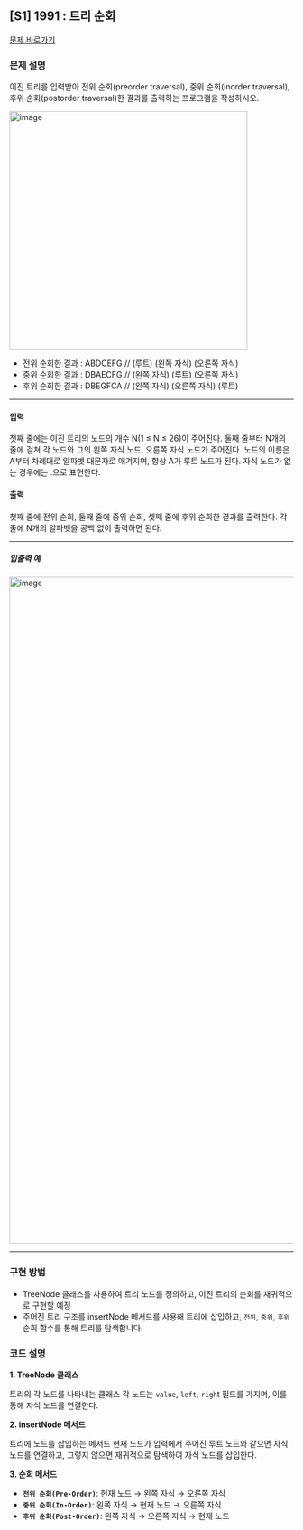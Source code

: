 ## [S1] 1991 : 트리 순회

[문제 바로가기](https://www.acmicpc.net/problem/1991)

### 문제 설명
이진 트리를 입력받아 전위 순회(preorder traversal), 중위 순회(inorder traversal), 후위 순회(postorder traversal)한 결과를 출력하는 프로그램을 작성하시오.

<img width="422" alt="image" src="https://github.com/user-attachments/assets/e1cce034-53c0-4e43-b214-e774f4ce8d4f">

- 전위 순회한 결과 : ABDCEFG // (루트) (왼쪽 자식) (오른쪽 자식)
- 중위 순회한 결과 : DBAECFG // (왼쪽 자식) (루트) (오른쪽 자식)
- 후위 순회한 결과 : DBEGFCA // (왼쪽 자식) (오른쪽 자식) (루트)
---

#### 입력
첫째 줄에는 이진 트리의 노드의 개수 N(1 ≤ N ≤ 26)이 주어진다.
둘째 줄부터 N개의 줄에 걸쳐 각 노드와 그의 왼쪽 자식 노드, 오른쪽 자식 노드가 주어진다. 
노드의 이름은 A부터 차례대로 알파벳 대문자로 매겨지며, 항상 A가 루트 노드가 된다.
자식 노드가 없는 경우에는 .으로 표현한다.

#### 출력
첫째 줄에 전위 순회, 둘째 줄에 중위 순회, 셋째 줄에 후위 순회한 결과를 출력한다. 각 줄에 N개의 알파벳을 공백 없이 출력하면 된다. 
<hr>

<h5>입출력 예</h5>
<img width="1181" alt="image" src="https://github.com/user-attachments/assets/3f4543f9-cbad-4444-b857-f23ed1964021">

---

### 구현 방법
- TreeNode 클래스를 사용하여 트리 노드를 정의하고, 이진 트리의 순회를 재귀적으로 구현할 예정
- 주어진 트리 구조를 insertNode 메서드를 사용해 트리에 삽입하고, `전위`, `중위`, `후위` 순회 함수를 통해 트리를 탐색합니다.

### 코드 설명
**1. TreeNode 클래스**

트리의 각 노드를 나타내는 클래스
각 노드는 `value`, `left`, `righ`t 필드를 가지며, 이를 통해 자식 노드를 연결한다.

**2. insertNode 메서드**

트리에 노드를 삽입하는 메서드
현재 노드가 입력에서 주어진 루트 노드와 같으면 자식 노드를 연결하고, 그렇지 않으면 재귀적으로 탐색하여 자식 노드를 삽입한다.

**3. 순회 메서드**

- **`전위 순회(Pre-Order)`**: 현재 노드 → 왼쪽 자식 → 오른쪽 자식
- **`중위 순회(In-Order)`**: 왼쪽 자식 → 현재 노드 → 오른쪽 자식
- **`후위 순회(Post-Order)`**: 왼쪽 자식 → 오른쪽 자식 → 현재 노드
